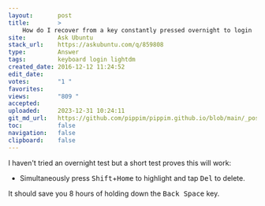 ```yaml
---
layout:       post
title:        >
    How do I recover from a key constantly pressed overnight to login
site:         Ask Ubuntu
stack_url:    https://askubuntu.com/q/859808
type:         Answer
tags:         keyboard login lightdm
created_date: 2016-12-12 11:24:52
edit_date:    
votes:        "1 "
favorites:    
views:        "809 "
accepted:     
uploaded:     2023-12-31 10:24:11
git_md_url:   https://github.com/pippim/pippim.github.io/blob/main/_posts/2016/2016-12-12-How-do-I-recover-from-a-key-constantly-pressed-overnight-to-login.md
toc:          false
navigation:   false
clipboard:    false
---
```


I haven't tried an overnight test but a short test proves this will work:

 - Simultaneously press <kbd>Shift</kbd>+<kbd>Home</kbd> to highlight and tap <kbd>Del</kbd> to delete.

It should save you 8 hours of holding down the <kbd>Back Space</kbd> key.
